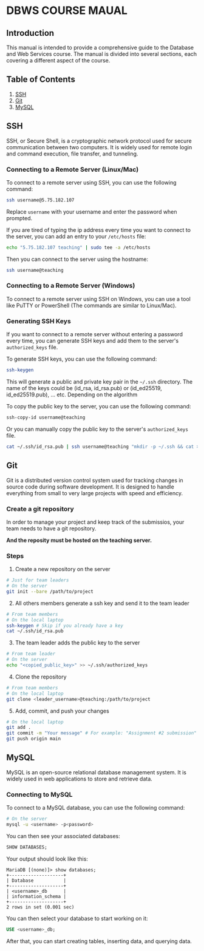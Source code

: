 # DBWS COURSE MAUAL

## Introduction

This manual is intended to provide a comprehensive guide to the Database and Web Services course. The manual is divided into several sections, each covering a different aspect of the course.

## Table of Contents

<!-- ssh, git, and mysql -->

1. [SSH](#ssh)
2. [Git](#git)
3. [MySQL](#mysql)

## SSH

SSH, or Secure Shell, is a cryptographic network protocol used for secure communication between two computers. It is widely used for remote login and command execution, file transfer, and tunneling.

### Connecting to a Remote Server (Linux/Mac)

To connect to a remote server using SSH, you can use the following command:

```bash
ssh username@5.75.182.107
```

Replace `username` with your username and enter the password when prompted.

If you are tired of typing the ip address every time you want to connect to the server, you can add an entry to your `/etc/hosts` file:

```bash
echo "5.75.182.107 teaching" | sudo tee -a /etc/hosts
```
Then you can connect to the server using the hostname:

```bash
ssh username@teaching
```

### Connecting to a Remote Server (Windows)

To connect to a remote server using SSH on Windows, you can use a tool like PuTTY or PowerShell (The commands are similar to Linux/Mac).

### Generating SSH Keys

If you want to connect to a remote server without entering a password every time, you can generate SSH keys and add them to the server's `authorized_keys` file.

To generate SSH keys, you can use the following command:

```bash
ssh-keygen
```

This will generate a public and private key pair in the `~/.ssh` directory. The name of the keys could be (id_rsa, id_rsa.pub) or (id_ed25519, id_ed25519.pub), ... etc. Depending on the algorithm

To copy the public key to the server, you can use the following command:

```bash
ssh-copy-id username@teaching
```

Or you can manually copy the public key to the server's `authorized_keys` file.

```bash
cat ~/.ssh/id_rsa.pub | ssh username@teaching "mkdir -p ~/.ssh && cat >> ~/.ssh/authorized_keys"
```

## Git

Git is a distributed version control system used for tracking changes in source code during software development. It is designed to handle everything from small to very large projects with speed and efficiency.

### Create a git repository

In order to manage your project and keep track of the submissios, your team needs to have a git repository. 

**And the reposity must be hosted on the teaching server.**

### Steps

1. Create a new repository on the server

```bash
# Just for team leaders
# On the server
git init --bare /path/to/project
```

2. All others members generate a ssh key and send it to the team leader

```bash
# From team members
# On the local laptop
ssh-keygen # Skip if you already have a key
cat ~/.ssh/id_rsa.pub
```

3. The team leader adds the public key to the server

```bash
# From team leader
# On the server
echo "<copied_public_key>" >> ~/.ssh/authorized_keys
```

4. Clone the repository

```bash
# From team members
# On the local laptop
git clone <leader_username>@teaching:/path/to/project
```

5. Add, commit, and push your changes

```bash
# On the local laptop
git add .
git commit -m "Your message" # For example: "Assignment #2 submission"
git push origin main
```

## MySQL

MySQL is an open-source relational database management system. It is widely used in web applications to store and retrieve data.

### Connecting to MySQL

To connect to a MySQL database, you can use the following command:

```bash
# On the server
mysql -u <username> -p<password>
```

You can then see your associated databases:

```sql
SHOW DATABASES;
```
Your output should look like this:

````
MariaDB [(none)]> show databases;
+--------------------+
| Database           |
+--------------------+
| <username>_db      |
| information_schema |
+--------------------+
2 rows in set (0.001 sec)
````

You can then select your database to start working on it:

```sql
USE <username>_db;
```

After that, you can start creating tables, inserting data, and querying data.

